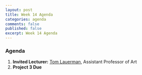 ```yaml
---
layout: post
title: Week 14 Agenda
categories: agenda
comments: false
published: false
excerpt: Week 14 Agenda
---
```


### Agenda

1. **Invited Lecturer:** [Tom Lauerman](https://sova.psu.edu/profile/tomlauerman), Assistant Professor of Art
2. **Project 3 Due**
